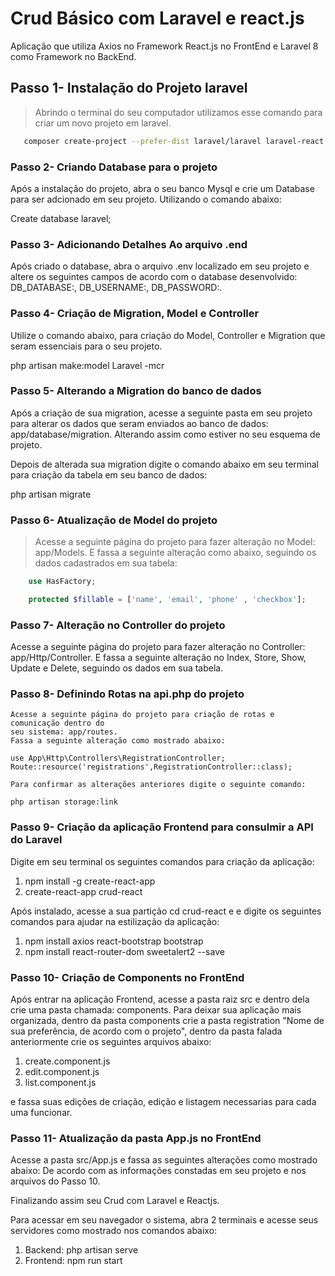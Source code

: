 # Crud Básico com Laravel e react.js

Aplicação que utiliza Axios no Framework React.js no FrontEnd e Laravel 8 como Framework no BackEnd.

## Passo 1- Instalação do Projeto laravel

> Abrindo o terminal do seu computador utilizamos esse comando para criar um novo projeto em laravel.
```bash
   composer create-project --prefer-dist laravel/laravel laravel-react
```
### Passo 2- Criando Database para o projeto

Após a instalação do projeto, abra o seu banco Mysql e crie um Database para ser adcionado em seu projeto. Utilizando o comando abaixo:

Create database laravel;

### Passo 3- Adicionando Detalhes Ao arquivo .end

Após criado o database, abra o arquivo .env localizado em seu projeto e altere os seguintes campos
de acordo com o database desenvolvido: DB_DATABASE:<NOME DO BANCO>, DB_USERNAME:<NOME DE USUARIO>,
DB_PASSWORD:<SENHA DO SEU BANCO>.

### Passo 4- Criação de Migration, Model e Controller

Utilize o comando abaixo, para criação do Model, Controller e Migration que seram essenciais
para o seu projeto.

php artisan make:model Laravel -mcr

### Passo 5- Alterando a Migration do banco de dados

Após a criação de sua migration, acesse a seguinte pasta em seu projeto para alterar os dados
que seram enviados ao banco de dados: app/database/migration. Alterando assim como estiver no
seu esquema de projeto.

Depois de alterada sua migration digite o comando abaixo em seu terminal para criação da tabela
em seu banco de dados:

php artisan migrate

### Passo 6- Atualização de Model do projeto

> Acesse a seguinte página do projeto para fazer alteração no Model: app/Models.
E fassa a seguinte alteração como abaixo, seguindo os dados cadastrados em sua
tabela:
```php
    use HasFactory;

    protected $fillable = ['name', 'email', 'phone' , 'checkbox'];
```

### Passo 7- Alteração no Controller do projeto

Acesse a seguinte página do projeto para fazer alteração no Controller: app/Http/Controller.
E fassa a seguinte alteração no Index, Store, Show, Update e Delete, seguindo os dados em 
sua tabela.

   ### Passo 8- Definindo Rotas na api.php do projeto

    Acesse a seguinte página do projeto para criação de rotas e comunicação dentro do
    seu sistema: app/routes.
    Fassa a seguinte alteração como mostrado abaixo:

    use App\Http\Controllers\RegistrationController;
    Route::resource('registrations',RegistrationController::class);

    Para confirmar as alterações anteriores digite o seguinte comando:

    php artisan storage:link

### Passo 9- Criação da aplicação Frontend para consulmir a API do Laravel

Digite em seu terminal os seguintes comandos para criação da aplicação:

1. npm install -g create-react-app
2. create-react-app crud-react

Após instalado, acesse a sua partição cd crud-react e e digite os seguintes comandos
para ajudar na estilização da aplicação:

1. npm install axios react-bootstrap bootstrap
2. npm install react-router-dom sweetalert2 --save

### Passo 10- Criação de Components no FrontEnd

Após entrar na aplicação Frontend, acesse a pasta raiz src e dentro dela crie uma pasta
chamada: components. Para deixar sua aplicação mais organizada, dentro da pasta components
crie a pasta registration "Nome de sua preferência, de acordo com o projeto", dentro da 
pasta falada anteriormente crie os seguintes arquivos abaixo:

1. create.component.js
2. edit.component.js
3. list.component.js

e fassa suas edições de criação, edição e listagem necessarias para cada uma funcionar.

### Passo 11- Atualização da pasta App.js no FrontEnd

Acesse a pasta src/App.js e fassa as seguintes alterações como mostrado abaixo:
De acordo com as informações constadas em seu projeto e nos arquivos do Passo 10.

Finalizando assim seu Crud com Laravel e Reactjs.

Para acessar em seu navegador o sistema, abra 2 terminais e acesse seus servidores 
como mostrado nos comandos abaixo:

1. Backend: php artisan serve
2. Frontend: npm run start